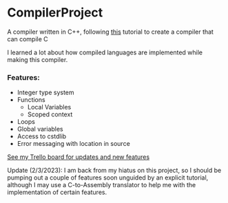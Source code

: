 # CompilerProject
A compiler written in C++, following [this](https://norasandler.com/2017/11/29/Write-a-Compiler.html) tutorial to create a compiler that can compile C

I learned a lot about how compiled languages are implemented while making this compiler.

### Features:
 - Integer type system
 - Functions
   - Local Variables
   - Scoped context
 - Loops
 - Global variables
 - Access to cstdlib
 - Error messaging with location in source

[See my Trello board for updates and new features](https://trello.com/b/TD2Sp6JF/compilerproject)

Update (2/3/2023): I am back from my hiatus on this project, so I should be pumping out a couple of features soon unguided by an explicit tutorial, although I may use a C-to-Assembly translator to help me with the implementation of certain features.